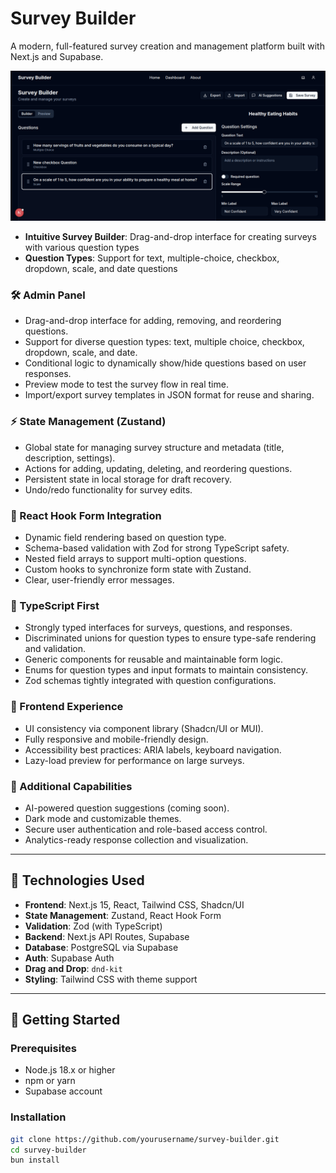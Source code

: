 # Survey Builder

A modern, full-featured survey creation and management platform built with Next.js and Supabase.

![Survey Builder Screenshot](public/image.png)

- **Intuitive Survey Builder**: Drag-and-drop interface for creating surveys with various question types
- **Question Types**: Support for text, multiple-choice, checkbox, dropdown, scale, and date questions

### 🛠️ Admin Panel

- Drag-and-drop interface for adding, removing, and reordering questions.
- Support for diverse question types: text, multiple choice, checkbox, dropdown, scale, and date.
- Conditional logic to dynamically show/hide questions based on user responses.
- Preview mode to test the survey flow in real time.
- Import/export survey templates in JSON format for reuse and sharing.

### ⚡ State Management (Zustand)

- Global state for managing survey structure and metadata (title, description, settings).
- Actions for adding, updating, deleting, and reordering questions.
- Persistent state in local storage for draft recovery.
- Undo/redo functionality for survey edits.

### 🧩 React Hook Form Integration

- Dynamic field rendering based on question type.
- Schema-based validation with Zod for strong TypeScript safety.
- Nested field arrays to support multi-option questions.
- Custom hooks to synchronize form state with Zustand.
- Clear, user-friendly error messages.

### 🧠 TypeScript First

- Strongly typed interfaces for surveys, questions, and responses.
- Discriminated unions for question types to ensure type-safe rendering and validation.
- Generic components for reusable and maintainable form logic.
- Enums for question types and input formats to maintain consistency.
- Zod schemas tightly integrated with question configurations.

### 🎨 Frontend Experience

- UI consistency via component library (Shadcn/UI or MUI).
- Fully responsive and mobile-friendly design.
- Accessibility best practices: ARIA labels, keyboard navigation.
- Lazy-load preview for performance on large surveys.

### 🌟 Additional Capabilities

- AI-powered question suggestions (coming soon).
- Dark mode and customizable themes.
- Secure user authentication and role-based access control.
- Analytics-ready response collection and visualization.

---

## 🧱 Technologies Used

- **Frontend**: Next.js 15, React, Tailwind CSS, Shadcn/UI
- **State Management**: Zustand, React Hook Form
- **Validation**: Zod (with TypeScript)
- **Backend**: Next.js API Routes, Supabase
- **Database**: PostgreSQL via Supabase
- **Auth**: Supabase Auth
- **Drag and Drop**: `dnd-kit`
- **Styling**: Tailwind CSS with theme support

---

## 🚧 Getting Started

### Prerequisites

- Node.js 18.x or higher
- npm or yarn
- Supabase account

### Installation

```bash
git clone https://github.com/yourusername/survey-builder.git
cd survey-builder
bun install

```
